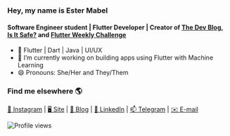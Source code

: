### Hey, my name is Ester Mabel
#### Software Engineer student | Flutter Developer | Creator of [The Dev Blog](https://thedevblog.xyz), [Is It Safe?](https://github.com/Is-It-Safe/isItSafe-APP) and [Flutter Weekly Challenge](https://flutterweeklychallenge.substack.com/welcome)


- 🧠 Flutter | Dart | Java | UI/UX
- 🔭 I’m currently working on building apps using Flutter with Machine Learning
- 😄 Pronouns: She/Her and They/Them 

### Find me elsewhere 🌎

[📸 Instagram](https://instagram.com/estermabel) | 
[🖥 Site](https://www.estermabel.com) | 
[📓 Blog](https://thedevblog.xyz) | 
[💼 LinkedIn](https://www.linkedin.com/in/estermabel/) | 
[📫 Telegram](https://t.me/estermabel) | 
[✉️ E-mail](mailto:estermabel2@gmail.com) 

![Profile views](https://gpvc.arturio.dev/estermabel)  

